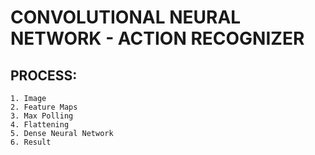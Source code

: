 # CONVOLUTIONAL NEURAL NETWORK - ACTION RECOGNIZER

## PROCESS:

```
1. Image
2. Feature Maps
3. Max Polling
4. Flattening
5. Dense Neural Network
6. Result
```

